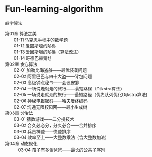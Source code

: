 ﻿# Fun-learning-algorithm
趣学算法 <br>

第01章 算法之美 <br>
  &emsp;&emsp;01-11 马克思手稿中的数学题 <br>
  &emsp;&emsp;01-12 爱因斯坦的阶梯 <br>
  &emsp;&emsp;01-13 爱因斯坦的阶梯（算法改进）<br>
  &emsp;&emsp;01-14 哥德巴赫猜想 <br>
第02章  贪心算法 <br>
  &emsp;&emsp;02-01 加勒比海盗船——最优装载问题 <br>
  &emsp;&emsp;02-02 阿里巴巴与四十大盗——背包问题 <br>
  &emsp;&emsp;02-03 高级钟点秘书——会议安排 <br>
  &emsp;&emsp;02-04 一场说走就走的旅行——最短路径（Dijkstra算法）<br>
  &emsp;&emsp;02-05 一场说走就走的旅行——最短路径（优先队列优化Dijkstra算法) <br>
  &emsp;&emsp;02-06 神秘电报密码——哈夫曼终编码 <br>
  &emsp;&emsp;02-07 沟通无限校园网——最小生成树 <br>
第03章 分治法 <br>
  &emsp;&emsp;03-01 猜数游戏——二分搜技术 <br>
  &emsp;&emsp;03-02 合久必必分，分久必合——合并排序 <br>
  &emsp;&emsp;03-03 兵贵神速——快速排序 <br>
  &emsp;&emsp;03-04 效率至上——大整数乘法（含大整数加法） <br>
第04章 动态规化 <br>
　&emsp;&emsp;03-04 孩子有多像爸爸——最长的公共子序列 <br>